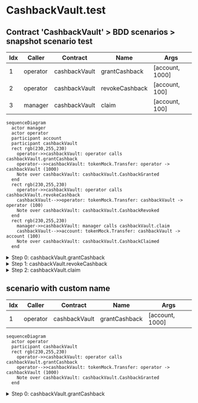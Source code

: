 # CashbackVault.test

## Contract 'CashbackVault' > BDD scenarios > snapshot scenario test

| Idx | Caller | Contract | Name | Args |
| --- | ------ | -------- | ---- | ---- |
| 1 | operator | cashbackVault | grantCashback | [account, 1000] |
| 2 | operator | cashbackVault | revokeCashback | [account, 100] |
| 3 | manager | cashbackVault | claim | [account, 100] |

```mermaid
sequenceDiagram
  actor manager
  actor operator
  participant account
  participant cashbackVault
  rect rgb(230,255,230)
    operator->>cashbackVault: operator calls cashbackVault.grantCashback
    operator-->>cashbackVault: tokenMock.Transfer: operator -> cashbackVault (1000)
    Note over cashbackVault: cashbackVault.CashbackGranted
  end
  rect rgb(230,255,230)
    operator->>cashbackVault: operator calls cashbackVault.revokeCashback
    cashbackVault-->>operator: tokenMock.Transfer: cashbackVault -> operator (100)
    Note over cashbackVault: cashbackVault.CashbackRevoked
  end
  rect rgb(230,255,230)
    manager->>cashbackVault: manager calls cashbackVault.claim
    cashbackVault-->>account: tokenMock.Transfer: cashbackVault -> account (100)
    Note over cashbackVault: cashbackVault.CashbackClaimed
  end
```

<details>
<summary>Step 0: cashbackVault.grantCashback</summary>

- **type**: methodCall
- **caller**: operator
- **args**: `{
  "account": "account",
  "amount": "1000"
}`

**Events**

| # | Contract | Event | Args |
| - | -------- | ----- | ---- |
| 1 | tokenMock | Transfer | `[operator, cashbackVault, 1000]` |
| 2 | cashbackVault | CashbackGranted | `[account, operator, 1000, 1000]` |

**Balances**

**Token:** tokenMock
| Holder | Balance |
| ------ | ------- |
| cashbackVault | 1000 |
| tokenMock | 0 |
| account | 0 |
| manager | 0 |
| operator | 57896044618658097711785492504343953926634992332820282019728792003956564818967 |


</details>
<details>
<summary>Step 1: cashbackVault.revokeCashback</summary>

- **type**: methodCall
- **caller**: operator
- **args**: `{
  "account": "account",
  "amount": "100"
}`

**Events**

| # | Contract | Event | Args |
| - | -------- | ----- | ---- |
| 1 | tokenMock | Transfer | `[cashbackVault, operator, 100]` |
| 2 | cashbackVault | CashbackRevoked | `[account, operator, 100, 900]` |

**Balances**

**Token:** tokenMock
| Holder | Balance |
| ------ | ------- |
| cashbackVault | 900 |
| tokenMock | 0 |
| account | 0 |
| manager | 0 |
| operator | 57896044618658097711785492504343953926634992332820282019728792003956564819067 |


</details>
<details>
<summary>Step 2: cashbackVault.claim</summary>

- **type**: methodCall
- **caller**: manager
- **args**: `{
  "account": "account",
  "amount": "100"
}`

**Events**

| # | Contract | Event | Args |
| - | -------- | ----- | ---- |
| 1 | tokenMock | Transfer | `[cashbackVault, account, 100]` |
| 2 | cashbackVault | CashbackClaimed | `[account, manager, 100, 800]` |

**Balances**

**Token:** tokenMock
| Holder | Balance |
| ------ | ------- |
| cashbackVault | 800 |
| tokenMock | 0 |
| account | 100 |
| manager | 0 |
| operator | 57896044618658097711785492504343953926634992332820282019728792003956564819067 |


</details>

## scenario with custom name

| Idx | Caller | Contract | Name | Args |
| --- | ------ | -------- | ---- | ---- |
| 1 | operator | cashbackVault | grantCashback | [account, 1000] |

```mermaid
sequenceDiagram
  actor operator
  participant cashbackVault
  rect rgb(230,255,230)
    operator->>cashbackVault: operator calls cashbackVault.grantCashback
    operator-->>cashbackVault: tokenMock.Transfer: operator -> cashbackVault (1000)
    Note over cashbackVault: cashbackVault.CashbackGranted
  end
```

<details>
<summary>Step 0: cashbackVault.grantCashback</summary>

- **type**: methodCall
- **caller**: operator
- **args**: `{
  "account": "account",
  "amount": "1000"
}`

**Events**

| # | Contract | Event | Args |
| - | -------- | ----- | ---- |
| 1 | tokenMock | Transfer | `[operator, cashbackVault, 1000]` |
| 2 | cashbackVault | CashbackGranted | `[account, operator, 1000, 1000]` |

**Balances**

**Token:** tokenMock
| Holder | Balance |
| ------ | ------- |
| cashbackVault | 1000 |
| tokenMock | 0 |
| account | 0 |
| manager | 0 |
| operator | 57896044618658097711785492504343953926634992332820282019728792003956564818967 |


</details>

